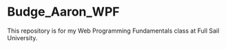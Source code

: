 Budge_Aaron_WPF
===============

This repository is for my Web Programming Fundamentals class at Full Sail University.
